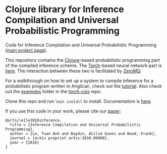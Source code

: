 # Clojure library for Inference Compilation and Universal Probabilistic Programming

Code for Inference Compilation and Universal Probabilistic Programming ([main project page][project-page-link]).

This repository contains the [Clojure](https://clojure.org/)-based probabilistic programming part of the compiled inference scheme. The [Torch](http://torch.ch/)-based neural network part is [here][torch-csis-repo-link]. The interaction between these two is facilitated by [ZeroMQ](http://zeromq.org/).

For a walkthrough on how to set up a system to compile inference for a probabilistic program written in Anglican, check out the [tutorial][tutorial-link]. Also check out the [examples][examples-link] folder in the [torch-csis][torch-csis-repo-link] repo.

Clone this repo and run `lein install` to install. Documentation is [here][anglican-csis-docs-link].

If you use this code in your work, please cite our [paper][paper-link]:
```
@article{le2016inference,
  title = {Inference Compilation and Universal Probabilistic Programming},
  author = {Le, Tuan Anh and Baydin, Atilim Gunes and Wood, Frank},
  journal = {arXiv preprint arXiv:1610.09900},
  year = {2016}
}
```

[project-page-link]: http://tuananhle.co.uk/compiled-inference
[examples-link]: https://github.com/tuananhle7/torch-csis/tree/master/examples
[torch-csis-repo-link]: https://github.com/tuananhle7/torch-csis
[tutorial-link]: https://github.com/tuananhle7/torch-csis/blob/master/TUTORIAL.md
[anglican-csis-docs-link]: http://tuananhle.co.uk/anglican-csis-doc/
[paper-link]: https://arxiv.org/abs/1610.09900
